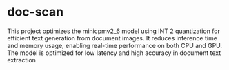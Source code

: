 # doc-scan
This project optimizes the minicpmv2_6 model using INT 2 quantization for efficient text generation from document images. It reduces inference time and memory usage, enabling real-time performance on both CPU and GPU. The model is optimized for low latency and high accuracy in document text extraction
